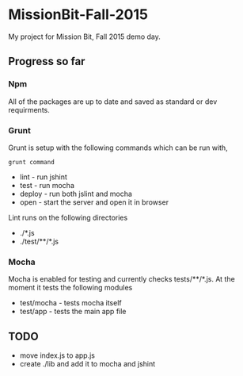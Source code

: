 # MissionBit-Fall-2015

My project for Mission Bit, Fall 2015 demo day.

## Progress so far

### Npm

All of the packages are up to date and saved as standard or dev requirments.

### Grunt

Grunt is setup with the following commands which can be run with,

```shell
grunt command
```

* lint - run jshint
* test - run mocha
* deploy - run both jslint and mocha
* open - start the server and open it in browser

Lint runs on the following directories

* ./*.js
* ./test/**/*.js

### Mocha

Mocha is enabled for testing and currently checks tests/**/*.js. At the moment
it tests the following modules

* test/mocha - tests mocha itself
* test/app - tests the main app file

## TODO

* move index.js to app.js
* create ./lib and add it to mocha and jshint
